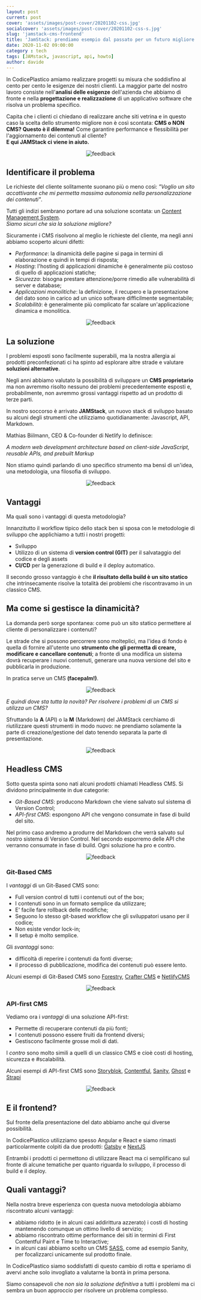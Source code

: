 ```yaml
---
layout: post
current: post
cover: 'assets/images/post-cover/20201102-css.jpg'
socialcover: 'assets/images/post-cover/20201102-css-s.jpg'
slug: 'jamstack-cms-frontend'
title: 'JamStack: prendiamo esempio dal passato per un futuro migliore'
date: 2020-11-02 09:00:00
category : tech
tags: [JAMstack, javascript, api, howto]
author: davide
---
```

<div class="post-intro">
    <p>In CodicePlastico amiamo realizzare progetti su misura che soddisfino al cento per cento le esigenze dei nostri clienti. La maggior parte del nostro lavoro consiste nell'<strong>analisi delle esigenze</strong> dell'azienda che abbiamo di fronte e nella <strong>progettazione e realizzazione</strong> di un applicativo software che risolva un problema specifico. </p>
    <p>Capita che i clienti ci chiedano di realizzare anche siti vetrina e in questo caso la scelta dello strumento migliore non è così scontata: <strong>CMS o NON CMS? Questo è il dilemma!</strong> Come garantire performance e flessibilità per l'aggiornamento dei contenuti al cliente?<br/>
     <strong>E qui JAMStack ci viene in aiuto.</strong></p>
</div>


<p style="text-align:center"><img src="/assets/images/post-content/jamstack/jamstack_problem.png" alt="feedback"/></p>

## Identificare il problema
Le richieste del cliente solitamente suonano più o meno così: _"Voglio un sito accattivante che mi permetta massima autonomia nella personalizzazione dei contenuti"_.

Tutti gli indizi sembrano portare ad una soluzione scontata: un [Content Management System](https://en.wikipedia.org/wiki/Content_management_system).
<br>
<cite>Siamo sicuri che sia la soluzione migliore?</cite>

Sicuramente i CMS risolvono al meglio le richieste del cliente, ma negli anni abbiamo scoperto alcuni difetti:

* _Performance_: la dinamicità delle pagine si paga in termini di elaborazione e quindi in tempi di risposta;
* _Hosting_: l'hosting di applicazioni dinamiche è generalmente più costoso di quello di applicazioni statiche;
* _Sicurezza_: bisogna prestare attenzione/porre rimedio alle vulnerabilità di server e database;
* _Applicazioni monolitiche_: la definizione, il recupero e la presentazione del dato sono in carico ad un unico software difficilmente segmentabile;
* _Scalabilità_: è generalmente più complicato far scalare un'applicazione dinamica e monolitica.

<p style="text-align:center"><img src="/assets/images/post-content/jamstack/jamstack_jamstack.png" alt="feedback"/></p>

## La soluzione
I problemi esposti sono facilmente superabili, ma la nostra allergia ai prodotti preconfezionati ci ha spinto ad esplorare altre strade e valutare **soluzioni alternative**.

Negli anni abbiamo valutato la possibilità di sviluppare un **CMS proprietario** ma non avremmo risolto nessuno dei problemi precedentemente esposti e, probabilmente, non avremmo grossi vantaggi rispetto ad un prodotto di terze parti.

In nostro soccorso è arrivato **JAMStack**, un nuovo stack di sviluppo basato su alcuni degli strumenti che utilizziamo quotidianamente: Javascript, API, Markdown.

Mathias Biilmann, CEO & Co-founder di Netlify lo definisce:

<cite>A modern web development architecture based on client-side JavaScript, reusable APIs, and prebuilt Markup</cite>

Non stiamo quindi parlando di uno specifico strumento ma bensì di un'idea, una metodologia, una filosofia di sviluppo.

<p style="text-align:center"><img src="/assets/images/post-content/jamstack/jamstack_dev-git-cicd.png" alt="feedback"/></p>

## Vantaggi

Ma quali sono i vantaggi di questa metodologia?

Innanzitutto il workflow tipico dello stack ben si sposa con le metodologie di sviluppo che applichiamo a tutti i nostri progetti:

* Sviluppo
* Utilizzo di un sistema di **version control (GIT)** per il salvataggio del codice e degli assets
* **CI/CD** per la generazione di build e il deploy automatico.

Il secondo grosso vantaggio è che **il risultato della build è un sito statico** che intrinsecamente risolve la totalità dei problemi che riscontravamo in un classico CMS. 

## Ma come si gestisce la dinamicità?
La domanda però sorge spontanea: come può un sito statico permettere al cliente di personalizzare i contenuti?

Le strade che si possono percorrere sono molteplici, ma l'idea di fondo è quella di fornire all'utente uno **strumento che gli permetta di creare, modificare e cancellare contenuti**; a fronte di una modifica un sistema dovrà recuperare i nuovi contenuti, generare una nuova versione del sito e pubblicarla in produzione.

In pratica serve un CMS **(facepalm!)**.

<p style="text-align:center"><img src="/assets/images/post-content/jamstack/jamstack_faceplam.png" alt="feedback"/></p>


_E quindi dove sta tutta la novità? Per risolvere i problemi di un CMS si utilizza un CMS?_

Sfruttando la **A** (API) o la **M** (Markdown) del JAMStack cerchiamo di riutilizzare questi strumenti in modo nuovo: ne prendiamo solamente la parte di creazione/gestione del dato tenendo separata la parte di presentazione.

<p style="text-align:center"><img src="/assets/images/post-content/jamstack/jamstack_headless.png" alt="feedback"/></p>

## Headless CMS

Sotto questa spinta sono nati alcuni prodotti chiamati Headless CMS. 
Si dividono principalmente in due categorie: 

* _Git-Based CMS_: producono Markdown che viene salvato sul sistema di Version Control;
* _API-first CMS_: espongono API che vengono consumate in fase di build del sito.

Nel primo caso andremo a produrre del Markdown che verrà salvato sul nostro sistema di Version Control.
Nel secondo esporremo delle API che verranno consumate in fase di build.
Ogni soluzione ha pro e contro. 

<p style="text-align:center"><img src="/assets/images/post-content/jamstack/jamstack_git-based.png" alt="feedback"/></p>

### Git-Based CMS
I _vantaggi_ di un Git-Based CMS sono:

* Full version control di tutti i contenuti out of the box;
* I contenuti sono in un formato semplice da utilizzare;
* E' facile fare rollback delle modifiche;
* Seguono lo stesso git-based workflow che gli sviluppatori usano per il codice;
* Non esiste vendor lock-in;
* Il setup è molto semplice.

Gli _svantaggi_ sono:

* difficoltà di reperire i contenuti da fonti diverse;
* il processo di pubblicazione, modifica dei contenuti può essere lento.

Alcuni esempi di Git-Based CMS sono [Forestry](https://forestry.io/), [Crafter CMS](https://craftercms.org/) e [NetlifyCMS](https://www.netlifycms.org/)

<p style="text-align:center"><img src="/assets/images/post-content/jamstack/jamstack_api-based.png" alt="feedback"/></p>

### API-first CMS
Vediamo ora i _vantaggi_ di una soluzione API-first:

* Permette di recuperare contenuti da più fonti;
* I contenuti possono essere fruiti da frontend diversi;
* Gestiscono facilmente grosse moli di dati.

I _contro_ sono molto simili a quelli di un classico CMS e cioè costi di hosting, sicurezza e #scalabilità.

Alcuni esempi di API-first CMS sono [Storyblok](https://www.storyblok.com/), [Contentful](https://www.contentful.com/), [Sanity](https://www.sanity.io/), [Ghost](https://ghost.org/) e [Strapi](https://strapi.io/)


<p style="text-align:center"><img src="/assets/images/post-content/jamstack/jamstack_frontend.png" alt="feedback"/></p>

## E il frontend?
Sul fronte della presentazione del dato abbiamo anche qui diverse possibilità.

In CodicePlastico utilizziamo spesso Angular e React e siamo rimasti particolarmente colpiti da due prodotti: [Gatsby](https://www.gatsbyjs.com/) e [NextJS](https://nextjs.org/)

Entrambi i prodotti ci permettono di utilizzare React ma ci semplificano sul fronte di alcune tematiche per quanto riguarda lo sviluppo, il processo di build e il deploy.

## Quali vantaggi?

Nella nostra breve esperienza con questa nuova metodologia abbiamo riscontrato alcuni vantaggi:

* abbiamo ridotto (e in alcuni casi addirittura azzerato) i costi di hosting mantenendo comunque un ottimo livello di servizio;
* abbiamo riscontrato ottime performance dei siti in termini di First Contentful Paint e Time to Interactive;
* in alcuni casi abbiamo scelto un CMS [SASS](https://en.wikipedia.org/wiki/Software_as_a_service), come ad esempio Sanity, per focalizzarci unicamente sul prodotto finale.

In CodicePlastico siamo soddisfatti di questo cambio di rotta e speriamo di avervi anche solo invogliato a valutarne la bontà in prima persona.

Siamo consapevoli che *non sia la soluzione definitiva* a tutti i problemi ma ci sembra un buon approccio per risolvere un problema complesso.